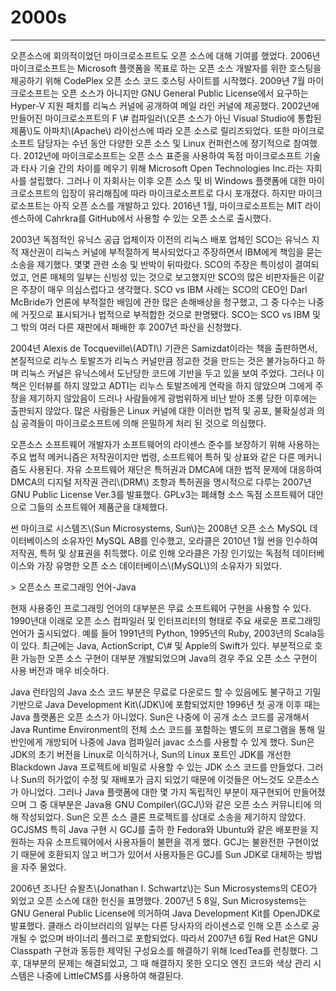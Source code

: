 # 2000s

---

오픈소스에 회의적이었던 마이크로소프트도 오픈 소스에 대해 기여를 했었다. 2006년 마이크로소프트는 Microsoft 플랫폼을 목표로 하는 오픈 소스 개발자를 위한 호스팅을 제공하기 위해 CodePlex 오픈 소스 코드 호스팅 사이트를 시작했다. 2009년 7월 마이크로소프트는 오픈 소스가 아니지만 GNU General Public License에서 요구하는 Hyper-V 지원 패치를 리눅스 커널에 공개하여 메일 라인 커널에 제공했다. 2002년에 만들어진 마이크로소프트의 F \\# 컴파일러\\(오픈 소스가 아닌 Visual Studio에 통합된 제품\\)도 아파치\\(Apache\\) 라이선스에 따라 오픈 소스로 릴리즈되었다. 또한 마이크로소프트 담당자는 수년 동안 다양한 오픈 소스 및 Linux 컨퍼런스에 정기적으로 참여했다. 2012년에 마이크로소프트는 오픈 소스 표준을 사용하여 독점 마이크로소프트 기술과 타사 기술 간의 차이를 메우기 위해 Microsoft Open Technologies Inc.라는 자회사를 설립했다. 그러나 이 자회사는 이후 오픈 소스 및 비 Windows 플랫폼에 대한 마이크로소프트의 입장이 유리해짐에 따라 마이크로소프트로 다시 포개졌다. 하지만 마이크로소프트는 아직 오픈 소스를 개발하고 있다. 2016년 1월, 마이크로소프트는 MIT 라이센스하에 Cahrkra를 GitHub에서 사용할 수 있는 오픈 소스로 출시했다.



2003년 독점적인 유닉스 공급 업체이자 이전의 리눅스 배포 업체인 SCO는 유닉스 지적 재산권이 리눅스 커널에 부적절하게 복사되었다고 주장하면서 IBM에게 책임을 묻는 소송을 제기했다. 몇몇 관련 소송 및 반박이 뒤따랐다. SCO의 주장은 특이성이 결여되었고, 언론 매체의 일부는 신빙성 있는 것으로 보고했지만 SCO의 많은 비판자들은 이같은 주장이 매우 의심스럽다고 생각했다. SCO vs IBM 사례는 SCO의 CEO인 Darl McBride가 언론에 부적절한 배임에 관한 많은 손해배상을 청구했고, 그 중 다수는 나중에 거짓으로 표시되거나 법적으로 부적합한 것으로 판명됐다. SCO는 SCO vs IBM 및 그 밖의 여러 다른 재판에서 패배한 후 2007년 파산을 신청했다.



2004년 Alexis de Tocqueville\\(ADTI\\) 기관은 Samizdat이라는 책을 출판하면서, 본질적으로 리누스 토발즈가 리눅스 커널만큼 정교한 것을 만드는 것은 불가능하다고 하며 리눅스 커널은 유닉스에서 도난당한 코드에 기반을 두고 있을 보여 주었다. 그러나 이 책은 인터뷰를 하지 않았고 ADTI는 리누스 토발즈에게 연락을 하지 않았으며 그에게 주장을 제기하지 않았음이 드러나 사람들에게 광범위하게 비난 받아 조롱 당한 이후에는 출판되지 않았다. 많은 사람들은 Linux 커널에 대한 이러한 법적 및 공포, 불확실성과 의심 공격들이 마이크로소프트에 의해 은밀하게 처리 된 것으로 의심했다.



오픈소스 소프트웨어 개발자가 소프트웨어의 라이센스 준수를 보장하기 위해 사용하는 주요 법적 메커니즘은 저작권이지만 법령, 소프트웨어 특허 및 상표와 같은 다른 메커니즘도 사용된다. 자유 소프트웨어 재단은 특허권과 DMCA에 대한 법적 문제에 대응하여 DMCA의 디지털 저작권 관리\\(DRM\\) 조항과 특허권을 명시적으로 다루는 2007년 GNU Public License Ver.3를 발표했다. GPLv3는 폐쇄형 소스 독점 소프트웨어 대안으로 그들의 소프트웨어 제품군을 대체했다.



썬 마이크로 시스템즈\\(Sun Microsystems, Sun\\)는 2008년 오픈 소스 MySQL 데이터베이스의 소유자인 MySQL AB를 인수했고, 오라클은 2010년 1월 썬을 인수하여 저작권, 특허 및 상표권을 취득했다. 이로 인해 오라클은 가장 인기있는 독점적 데이터베이스와 가장 유명한 오픈 소스 데이터베이스\\(MySQL\\)의 소유자가 되었다.



&gt; 오픈소스 프로그래밍 언어-Java



현재 사용중인 프로그래밍 언어의 대부분은 무료 소프트웨어 구현을 사용할 수 있다. 1990년대 이래로 오픈 소스 컴파일러 및 인터프리터의 형태로 주요 새로운 프로그래밍 언어가 출시되었다. 예를 들어 1991년의 Python, 1995년의 Ruby, 2003년의 Scala등이 있다. 최근에는 Java, ActionScript, C\\# 및 Apple의 Swift가 있다. 부분적으로 호환 가능한 오픈 소스 구현이 대부분 개발되었으며 Java의 경우 주요 오픈 소스 구현이 사용 버전과 매우 비슷하다.



Java 런타임의 Java 소스 코드 부분은 무료로 다운로드 할 수 있음에도 불구하고 기밀 기반으로 Java Development Kit\\(JDK\\)에 포함되었지만 1996년 첫 공개 이후 때는 Java 플랫폼은 오픈 소스가 아니었다. Sun은 나중에 이 공개 소스 코드를 공개해서 Java Runtime Environment의 전체 소스 코드를 포함하는 별도의 프로그램을 통해 일반인에게 개방되어 나중에 Java 컴파일러 javac 소스를 사용할 수 있게 했다. Sun은 JDK의 초기 버전을 Linux로 이식하거나, Sun의 Linux 포트인 JDK를 개선한 Blackdown Java 프로젝트에 비밀로 사용할 수 있는 JDK 소스 코드를 만들었다. 그러나 Sun의 허가없이 수정 및 재배포가 금지 되었기 때문에 이것들은 어느것도 오픈소스가 아니었다. 그러나 Java 플랫폼에 대한 몇 가지 독립적인 부분이 재구현되어 만들어졌으며 그 중 대부분은 Java용 GNU Compiler\\(GCJ\\)와 같은 오픈 소스 커뮤니티에 의해 작성되었다. Sun은 오픈 소스 클론 프로젝트를 상대로 소송을 제기하지 않았다. GCJSMS 특히 Java 구현 시 GCJ를 출하 한 Fedora와 Ubuntu와 같은 배포판을 지원하는 자유 소프트웨어에서 사용자들이 불편을 겪게 했다. GCJ는 불완전한 구현이었기 때문에 호환되지 않고 버그가 있어서 사용자들은 GCJ를 Sun JDK로 대체하는 방법을 자주 물었다.



2006년 조나단 슈왈츠\\(Jonathan I. Schwartz\\)는 Sun Microsystems의 CEO가 외었고 오픈 소스에 대한 헌신을 표명했다. 2007년 5 8일, Sun Microsystems는 GNU General Public License에 의거하여 Java Development Kit를 OpenJDK로 발표했다. 클래스 라이브러리의 일부는 다른 당사자의 라이센스로 인해 오픈 소스로 공개될 수 없으며 바이너리 플러그로 포함되었다. 따라서 2007년 6월 Red Hat은 GNU Classpath 구현과 동등한 제약된 구성요소를 해결하기 위해 IcedTea를 런칭했다. 그 후, 대부분의 문제는 해결되었고, 그 때 해결하지 못한 오디오 엔진 코드와 색상 관리 시스템은 나중에 LittleCMS를 사용하여 해결된다.







